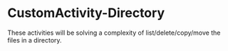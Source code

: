 # CustomActivity-Directory
These activities will be solving a complexity of list/delete/copy/move the files in a directory.
